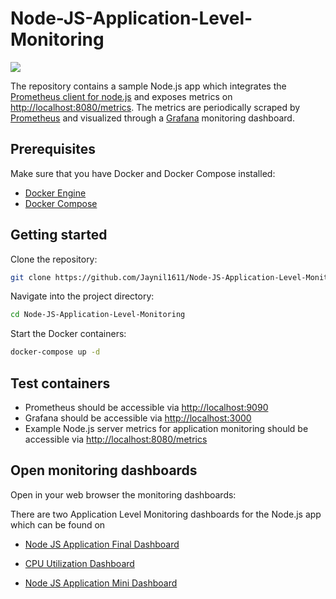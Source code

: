 # Node-JS-Application-Level-Monitoring

![](https://cdn.codersociety.com/uploads/keystone/nodejs-performance-monitoring-with-prometheus-and-grafana.png)

The repository contains a sample Node.js app which integrates the [Prometheus client for node.js](https://github.com/siimon/prom-client) and exposes metrics on [http://localhost:8080/metrics](http://localhost:8080/metrics). The metrics are periodically scraped by [Prometheus](https://prometheus.io) and visualized through a [Grafana](https://grafana.com/oss/grafana) monitoring dashboard.

## Prerequisites

Make sure that you have Docker and Docker Compose installed:

- [Docker Engine](https://docs.docker.com/engine)
- [Docker Compose](https://docs.docker.com/compose)

## Getting started

Clone the repository:

```bash
git clone https://github.com/Jaynil1611/Node-JS-Application-Level-Monitoring
```

Navigate into the project directory:

```bash
cd Node-JS-Application-Level-Monitoring
```

Start the Docker containers:

```bash
docker-compose up -d
```

## Test containers

- Prometheus should be accessible via [http://localhost:9090](http://localhost:9090)
- Grafana should be accessible via [http://localhost:3000](http://localhost:3000)
- Example Node.js server metrics for application monitoring should be accessible via [http://localhost:8080/metrics](http://localhost:8080/metrics)

## Open monitoring dashboards

Open in your web browser the monitoring dashboards:

There are two Application Level Monitoring dashboards for the Node.js app which can be found on

- [Node JS Application Final Dashboard](http://localhost:3000/d/XzE5uHXMz/node-js-application-complete-dashboard-final?orgId=1&refresh=30s&from=1618494666387&to=1618496466387&var-instance=All&var-interval=1m&var-target=0.05&var-tolerated=0.1&var-restarts_interval=1d)

- [CPU Utilization Dashboard](http://localhost:3000/d/rYdddlPWk/node-exporter-full?orgId=1&refresh=30s)

- [Node JS Application Mini Dashboard](http://localhost:3000/d/PTSqcpJWk/nodejs-application-mini-dashboard?orgId=1&refresh=30s)
